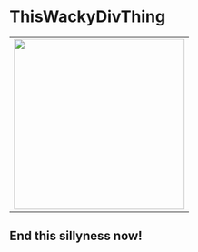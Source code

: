 # ThisWackyDivThing

<table align=center>
<tr>
<td>
<img width=300 src="https://raw.githubusercontent.com/hassanhabib/OpenAI.NET/main/Standard.AI.OpenAI/artificial-intelligence.png" />
</td>
</tr>
</table>

## End this sillyness now!

 
